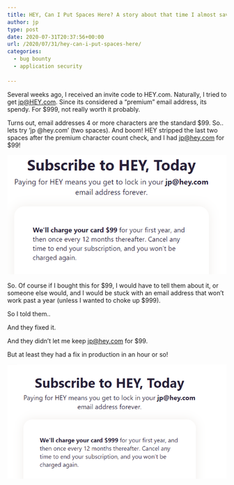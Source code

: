 ```yaml
---
title: HEY, Can I Put Spaces Here? A story about that time I almost saved 900 bucks.. 
author: jp
type: post
date: 2020-07-31T20:37:56+00:00
url: /2020/07/31/hey-can-i-put-spaces-here/
categories:
  - bug bounty
  - application security

---
```


Several weeks ago, I received an invite code to HEY.com. Naturally, I tried to get jp@HEY.com. Since its considered a “premium” email address, its spendy. For $999, not really worth it probably.  

Turns out, email addresses 4 or more characters are the standard $99. So.. lets try ‘jp  @hey.com’ (two spaces). And boom! HEY stripped the last two spaces after the premium character count check, and I had jp@hey.com for $99!  

 <img src="/images/2020/07/99.png">

So. Of course if I bought this for $99, I would have to tell them about it, or someone else would, and I would be stuck with an email address that won’t work past a year (unless I wanted to choke up $999).  

So I told them.. 

And they fixed it. 

And they didn’t let me keep jp@hey.com for $99.  

But at least they had a fix in production in an hour or so! 

<img src="/images/2020/07/999.png">
